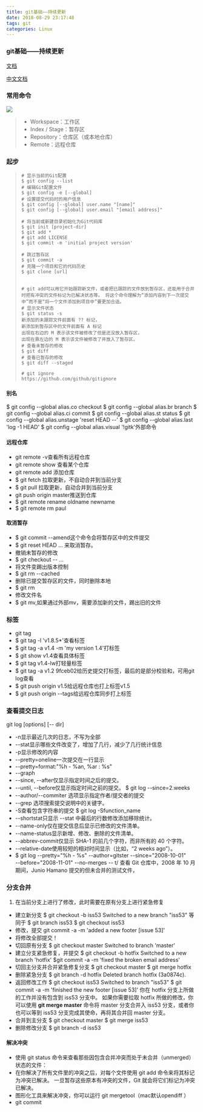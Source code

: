 ```yaml
---
title: git基础——持续更新
date: 2018-08-29 23:17:48
tags: git
categories: Linux
---
```

###  git基础——持续更新
[文档](https://git-scm.com/docs)

[中文文档](https://git-scm.com/book/zh/v2/)

### 常用命令
![](http://www.ruanyifeng.com/blogimg/asset/2015/bg2015120901.png)

> - Workspace：工作区
> - Index / Stage：暂存区
> - Repository：仓库区（或本地仓库）
> - Remote：远程仓库

### 起步

> ```
> # 显示当前的Git配置
> $ git config --list
> # 编辑Git配置文件
> $ git config -e [--global]
> # 设置提交代码时的用户信息
> $ git config [--global] user.name "[name]"
> $ git config [--global] user.email "[email address]"
> 
> # 将当前或新建目录初始化为Git代码库
> $ git init [project-dir]
> $ git add *
> # git add LICENSE
> $ git commit -m 'initial project version'
> 
> # 跳过暂存区
> $ git commit -a
> # 克隆一个项目和它的代码历史
> $ git clone [url]
> 
> 
> # git add可以用它开始跟踪新文件，或者把已跟踪的文件放到暂存区，还能用于合并时把有冲突的文件标记为已解决状态等。 将这个命令理解为“添加内容到下一次提交中”而不是“将一个文件添加到项目中”要更加合适。 
> # 显示文件状态
> $ git status -s
> 新添加的未跟踪文件前面有 ?? 标记，
> 新添加到暂存区中的文件前面有 A 标记
> 出现在右边的 M 表示该文件被修改了但是还没放入暂存区，
> 出现在靠左边的 M 表示该文件被修改了并放入了暂存区。
> # 查看未暂存的修改
> $ git diff
> # 查看已暂存的修改
> $ git diff --staged
> 
> # git ignore
> https://github.com/github/gitignore
> ```
#### 别名
$ git config --global alias.co checkout
$ git config --global alias.br branch
$ git config --global alias.ci commit
$ git config --global alias.st status
$ git config --global alias.unstage 'reset HEAD --'
$ git config --global alias.last 'log -1 HEAD'
$ git config --global alias.visual '!gitk'外部命令
#### 远程仓库
- git remote -v查看所有远程仓库
- git remote show <shortname>查看某个仓库
- git remote add <shortname> <url> 添加仓库
- $ git fetch <shortname>拉取更新，不自动合并到当前分支
- $ git pull <shortname>拉取更新，自动合并到当前分支
- git push origin master推送到仓库
- $ git remote rename oldname newname
- $ git remote rm paul
#### 取消暂存
-  $ git commit --amend这个命令会将暂存区中的文件提交
-  $ git reset HEAD <file>... 来取消暂存。
-  撤销未暂存的修改
-  $ git checkout -- <file>...
-  将文件变踢出版本控制
-  $ git rm --cached <file>
-  删除已提交暂存区的文件，同时删除本地
-  $ git rm
-  修改文件名
-  $ git mv,如果通过外部mv，需要添加新的文件，踢出旧的文件
### 标签
- git tag
- $ git tag -l 'v1.8.5*'查看标签
- $ git tag -a v1.4 -m 'my version 1.4'打标签
- $ git show v1.4查看具体标签
- $ git tag v1.4-lw打轻量标签
- $ git tag -a v1.2 9fceb02给历史提交打标签，最后的是部分校验和，可用git log查看
- $ git push origin v1.5给远程仓库也打上标签v1.5
- $ git push origin --tags给远程仓库同步打上标签
### 查看提交日志
git log [options] [-- dir]

- -n显示最近几次的日志，不写为全部
- --stat显示哪些文件改变了，增加了几行，减少了几行统计信息
- -p显示修改的内容
- --pretty=oneline一次提交在一行显示
- --pretty=format:"%h - %an, %ar : %s"
- --graph
- --since, --after仅显示指定时间之后的提交。
- --until, --before仅显示指定时间之前的提交。
$ git log --since=2.weeks
- --author/--commiter 选项显示指定作者/提交者的提交
- --grep 选项搜索提交说明中的关键字。
- -S查看包含字符串的提交 $ git log -Sfunction_name
- --shortstat只显示 --stat 中最后的行数修改添加移除统计。
- --name-only仅在提交信息后显示已修改的文件清单。
- --name-status显示新增、修改、删除的文件清单。
- --abbrev-commit仅显示 SHA-1 的前几个字符，而非所有的 40 个字符。
- --relative-date使用较短的相对时间显示（比如，“2 weeks ago”）。
- $ git log --pretty="%h - %s" --author=gitster --since="2008-10-01" \
   --before="2008-11-01" --no-merges -- t/
   查看 Git 仓库中，2008 年 10 月期间，Junio Hamano 提交的但未合并的测试文件，

### 分支合并
1. 在当前分支上进行了修改，此时需要在原有分支上进行紧急修复
- 建立新分支
$ git checkout -b iss53
Switched to a new branch "iss53"
等同于
$ git branch iss53
$ git checkout iss53
- 修改，提交
git commit -a -m 'added a new footer [issue 53]'
- 将修改全部提交！
- 切回原有分支
$ git checkout master
Switched to branch 'master'
- 建立分支紧急修复，并提交
$ git checkout -b hotfix
Switched to a new branch 'hotfix'
$git commit -a -m 'fixed the broken email address'
- 切回主分支并合并紧急修复分支
$ git checkout master
$ git merge hotfix
- 删除紧急分支
$ git branch -d hotfix
Deleted branch hotfix (3a0874c).
- 返回修改工作
$ git checkout iss53
Switched to branch "iss53"
$ git commit -a -m 'finished the new footer [issue 53]'
你在 hotfix 分支上所做的工作并没有包含到 iss53 分支中。 如果你需要拉取 hotfix 所做的修改，你可以使用 **git merge master** 命令将 master 分支合并入 iss53 分支，或者你也可以等到 iss53 分支完成其使命，再将其合并回 master 分支。
- 合并到主分支
$ git checkout master
$ git merge iss53
- 删除修改分支
$ git branch -d iss53

#### 解决冲突
- 使用 git status 命令来查看那些因包含合并冲突而处于未合并（unmerged）状态的文件：
- 在你解决了所有文件里的冲突之后，对每个文件使用 git add 命令来将其标记为冲突已解决。 一旦暂存这些原本有冲突的文件，Git 就会将它们标记为冲突已解决。
- 图形化工具来解决冲突，你可以运行 git mergetool（mac默认opendiff ）
- git commit